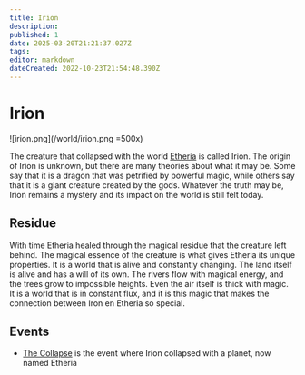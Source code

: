 ```yaml
---
title: Irion
description: 
published: 1
date: 2025-03-20T21:21:37.027Z
tags: 
editor: markdown
dateCreated: 2022-10-23T21:54:48.390Z
---
```


# Irion

![irion.png](/world/irion.png =500x)

The creature that collapsed with the world [Etheria](/i/15) is called Irion. The origin of Irion is unknown, but there are many theories about what it may be. Some say that it is a dragon that was petrified by powerful magic, while others say that it is a giant creature created by the gods. Whatever the truth may be, Irion remains a mystery and its impact on the world is still felt today.

## Residue
With time Etheria healed through the magical residue that the creature left behind.
The magical essence of the creature is what gives Etheria its unique properties. It is a world that is alive and constantly changing. The land itself is alive and has a will of its own. The rivers flow with magical energy, and the trees grow to impossible heights. Even the air itself is thick with magic. It is a world that is in constant flux, and it is this magic that makes the connection between Iron en Etheria so special.

## Events
- [The Collapse](/i/17) is the event where Irion collapsed with a planet, now named Etheria